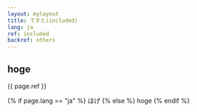 ```yaml
---
layout: mylayout
title: てすと(included)
lang: ja
ref: included
backref: others
---
```


## hoge
{{ page.ref }}

{% if page.lang == "ja" %}
  ほげ
{% else %}
  hoge
{% endif %}
